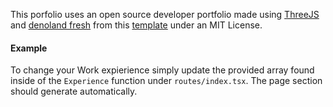 This porfolio uses an open source developer portfolio made using
[ThreeJS](https://threejs.org/) and [denoland fresh](https://fresh.deno.dev/) from this [ template](https://github.com/michael-pfister/deno-portfolio) under an MIT License.

#### Example

To change your Work expierience simply update the provided array found inside of
the `Experience` function under `routes/index.tsx`. The page section should
generate automatically.
